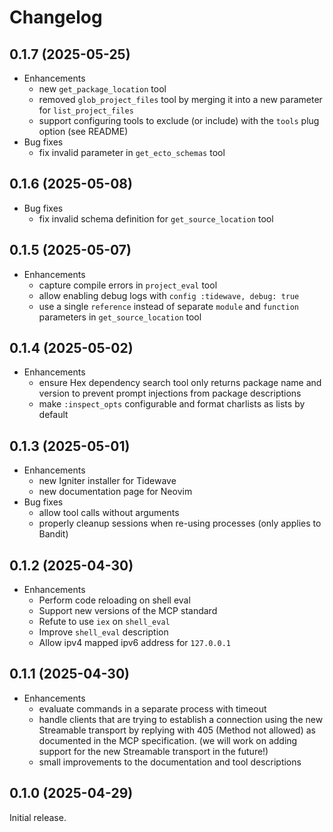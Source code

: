 # Changelog

## 0.1.7 (2025-05-25)

* Enhancements
  * new `get_package_location` tool
  * removed `glob_project_files` tool by merging it into a new parameter for `list_project_files`
  * support configuring tools to exclude (or include) with the `tools` plug option (see README)
* Bug fixes
  * fix invalid parameter in `get_ecto_schemas` tool

## 0.1.6 (2025-05-08)

* Bug fixes
  * fix invalid schema definition for `get_source_location` tool

## 0.1.5 (2025-05-07)

* Enhancements
  * capture compile errors in `project_eval` tool
  * allow enabling debug logs with `config :tidewave, debug: true`
  * use a single `reference` instead of separate `module` and `function` parameters in `get_source_location` tool

## 0.1.4 (2025-05-02)

* Enhancements
  * ensure Hex dependency search tool only returns package name and version to
    prevent prompt injections from package descriptions
  * make `:inspect_opts` configurable and format charlists as lists by default

## 0.1.3 (2025-05-01)

* Enhancements
  * new Igniter installer for Tidewave
  * new documentation page for Neovim
* Bug fixes
  * allow tool calls without arguments
  * properly cleanup sessions when re-using processes (only applies to Bandit)

## 0.1.2 (2025-04-30)

* Enhancements
  * Perform code reloading on shell eval
  * Support new versions of the MCP standard
  * Refute to use `iex` on `shell_eval`
  * Improve `shell_eval` description
  * Allow ipv4 mapped ipv6 address for `127.0.0.1`

## 0.1.1 (2025-04-30)

* Enhancements
  * evaluate commands in a separate process with timeout
  * handle clients that are trying to establish a connection using the new Streamable transport by replying with 405 (Method not allowed)
    as documented in the MCP specification. (we will work on adding support for the new Streamable transport in the future!)
  * small improvements to the documentation and tool descriptions

## 0.1.0 (2025-04-29)

Initial release.